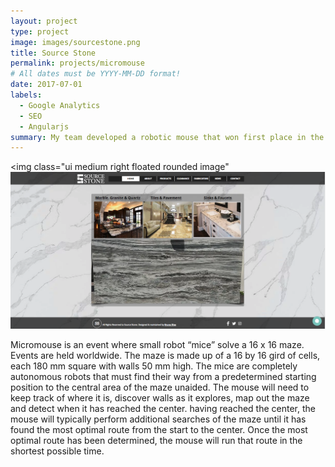 ```yaml
---
layout: project
type: project
image: images/sourcestone.png
title: Source Stone
permalink: projects/micromouse
# All dates must be YYYY-MM-DD format!
date: 2017-07-01
labels:
  - Google Analytics
  - SEO
  - Angularjs
summary: My team developed a robotic mouse that won first place in the 2015 UH Micromouse competition.
---
```


<img class="ui medium right floated rounded image"
  <img class="center" src="../images/sourcestone.png"> 
</div>

Micromouse is an event where small robot “mice” solve a 16 x 16 maze.  Events are held worldwide.  The maze is made up of a 16 by 16 gird of cells, each 180 mm square with walls 50 mm high.  The mice are completely autonomous robots that must find their way from a predetermined starting position to the central area of the maze unaided.  The mouse will need to keep track of where it is, discover walls as it explores, map out the maze and detect when it has reached the center.  having reached the center, the mouse will typically perform additional searches of the maze until it has found the most optimal route from the start to the center.  Once the most optimal route has been determined, the mouse will run that route in the shortest possible time.



